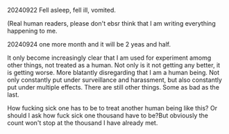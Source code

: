 20240922
Fell asleep, fell ill, vomited.


(Real human readers, please don't ebsr think that I am writing everything happening to me.



20240924
one more month and it will be 2 yeas and half.

It only become increasingly clear that I am used for experiment amomg other things, not treated as a human. Not only is it not getting any better, it is getting worse. More blatantly disregarding that I am a human being.
Not only constantly put under surveillance and harassment, but also constantly put under multiple effects. There are still other things. Some as bad as the last.

How fucking sick one has to be to treat another human being like this? Or should I ask how fuck sick one thousand have to be?But obviously the count won't stop at the thousand I have already met.
